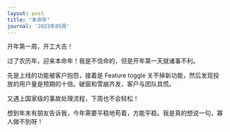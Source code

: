 ```yaml
---
layout: post
title: "本命年"
journal: '2023年05周'
---
```


开年第一周，开工大吉！

过了农历年，迎来本命年！我是不信命的，但是开年第一天就诸事不利。

先是上线的功能被客户抱怨，接着是 Feature toggle 关不掉新功能，然后发现投放的用户量是预期的十倍。破窗和雪崩齐发，客户与团队具慌。

又遇上国家级的事故处理流程，下周也不会轻松！

想到年末有朋友告诉我，今年需要平稳地苟着，方能平稳。我是真的想说一句，寡人做不到呀！
